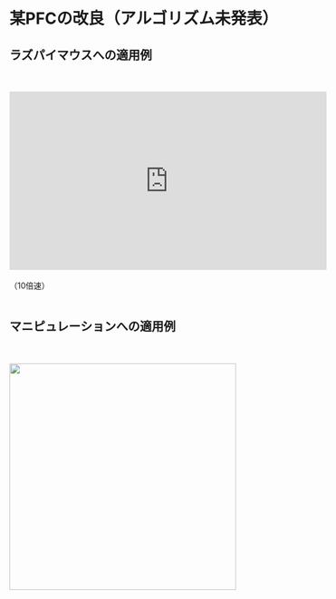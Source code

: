 # 某PFCの改良（アルゴリズム未発表）
<h2>ラズパイマウスへの適用例</h2><br />
<br />
<iframe width="560" height="315" src="https://www.youtube.com/embed/qs7JUygUzyI" frameborder="0" allowfullscreen></iframe><br />
<br />
（10倍速）<br />
<br />
<h2>マニピュレーションへの適用例</h2><br />
<br />
<a href="arm.gif"><img src="arm.gif" alt="" width="400" height="400" class="aligncenter size-full wp-image-10040" /></a>
